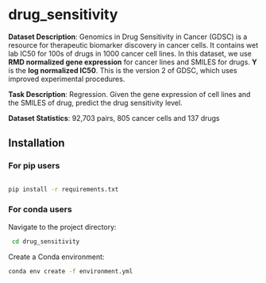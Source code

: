 # drug_sensitivity

**Dataset Description**: Genomics in Drug Sensitivity in Cancer (GDSC) is a resource for therapeutic biomarker discovery in cancer cells. It contains wet lab IC50 for 100s of drugs in 1000 cancer cell lines. In this dataset, we use **RMD normalized gene expression** for cancer lines and SMILES for drugs. **Y** is the **log normalized IC50**. This is the version 2 of GDSC, which uses improved experimental procedures.

**Task Description**: Regression. Given the gene expression of cell lines and the SMILES of drug, predict the drug sensitivity level.

**Dataset Statistics**: 92,703 pairs, 805 cancer cells and 137 drugs


## Installation

### For pip users

```bash

pip install -r requirements.txt

```

### For conda users


 Navigate to the project directory:

   ```bash
    cd drug_sensitivity
   ```


Create a Conda environment:

```bash
conda env create -f environment.yml
```
